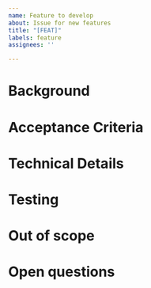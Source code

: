 ```yaml
---
name: Feature to develop
about: Issue for new features
title: "[FEAT]"
labels: feature
assignees: ''

---
```


# Background

# Acceptance Criteria

# Technical Details

# Testing

# Out of scope

# Open questions
